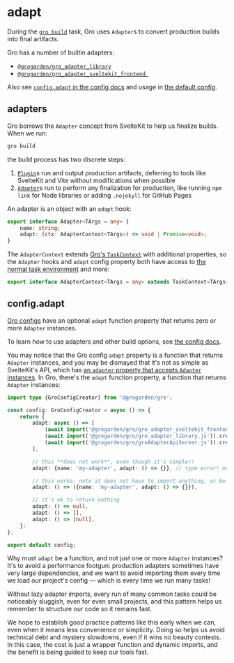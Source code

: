 # adapt

During the [`gro build`](build.md) task,
Gro uses `Adapter`s to convert production builds into final artifacts.

Gro has a number of builtin adapters:

- [`@grogarden/gro_adapter_library`](../adapt/gro_adapter_library.ts)
- [`@grogarden/gro_adapter_sveltekit_frontend `](../adapt/gro_adapter_sveltekit_frontend.ts)

Also see [`config.adapt` in the config docs](config.md#adapt)
and usage in [the default config](../config/gro.config.default.ts).

## adapters

Gro borrows the `Adapter` concept from SvelteKit to help us finalize builds.
When we run:

```bash
gro build
```

the build process has two discrete steps:

1. [`Plugin`](../plugin/plugin.ts)s run and output production artifacts,
   deferring to tools like SvelteKit and Vite without modifications when possible
2. [`Adapter`](../adapt/adapt.ts)s run to perform any finalization for production,
   like running `npm link` for Node libraries or adding `.nojekyll` for GitHub Pages

An adapter is an object with an `adapt` hook:

```ts
export interface Adapter<TArgs = any> {
	name: string;
	adapt: (ctx: AdapterContext<TArgs>) => void | Promise<void>;
}
```

The `AdapterContext` extends
[Gro's `TaskContext`](../task/README.md#user-content-types-task-and-taskcontext)
with additional properties,
so the `Adapter` hooks and `adapt` config property both have access to
[the normal task environment](../task/README.md) and more:

```ts
export interface AdapterContext<TArgs = any> extends TaskContext<TArgs> {}
```

## config.adapt

[Gro configs](config.md) have an optional `adapt` function property
that returns zero or more `Adapter` instances.

To learn how to use adapters and other build options, see [the config docs](config.md).

You may notice that the Gro config `adapt` property is a function that returns `Adapter` instances,
and you may be dismayed that it's not as simple as SvelteKit's API, which has
[an `adapter` property that accepts `Adapter` instances](https://kit.svelte.dev/docs#adapters).
In Gro, there's the `adapt` function property,
a function that returns `Adapter` instances:

```ts
import type {GroConfigCreator} from '@grogarden/gro';

const config: GroConfigCreator = async () => {
	return {
		adapt: async () => [
			(await import('@grogarden/gro/gro_adapter_sveltekit_frontend.js')).create_adapter(),
			(await import('@grogarden/gro/gro_adapter_library.js')).create_adapter(),
			(await import('@grogarden/gro/groAdapterApiServer.js')).create_adapter(),
		],

		// this **does not work**, even though it's simpler!
		adapt: {name: 'my-adapter', adapt: () => {}}, // type error! must be a function or undefined

		// this works: note it does not have to import anything, or be async:
		adapt: () => ({name: 'my-adapter', adapt: () => {}}),

		// it's ok to return nothing
		adapt: () => null,
		adapt: () => [],
		adapt: () => [null],
	};
};

export default config;
```

Why must `adapt` be a function, and not just one or more `Adapter` instances?
It's to avoid a performance footgun:
production adapters sometimes have very large dependencies,
and we want to avoid importing them every time we load our project's config —
which is every time we run many tasks!

Without lazy adapter imports, every run of many common tasks could be noticeably sluggish,
even for even small projects,
and this pattern helps us remember to structure our code so it remains fast.

We hope to establish good practice patterns like this early when we can,
even when it means less convenience or simplicity.
Doing so helps us avoid technical debt and mystery slowdowns, even if it wins no beauty contests.
In this case, the cost is just a wrapper function and dynamic imports,
and the benefit is being guided to keep our tools fast.
